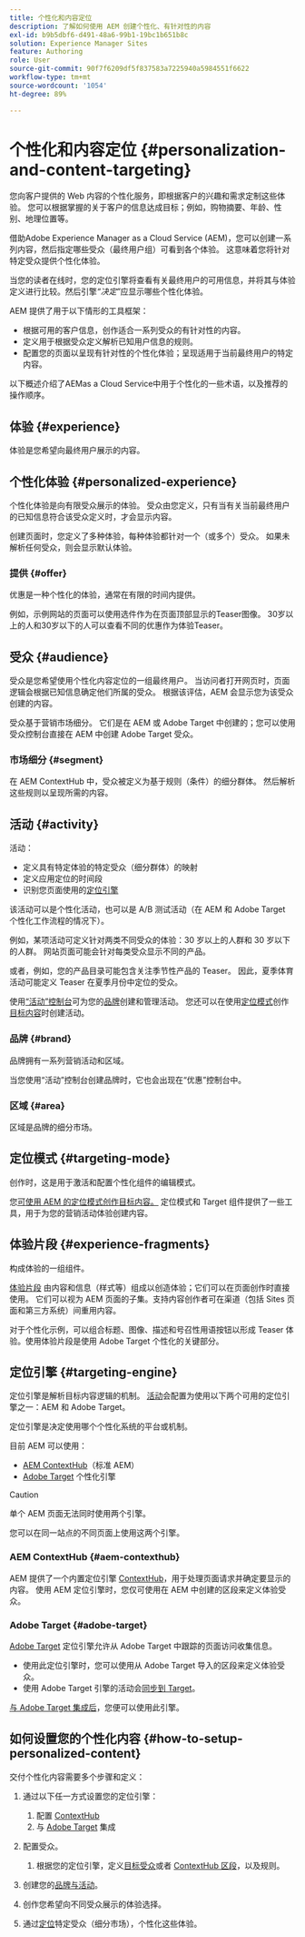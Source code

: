 ```yaml
---
title: 个性化和内容定位
description: 了解如何使用 AEM 创建个性化、有针对性的内容
exl-id: b9b5dbf6-d491-48a6-99b1-19bc1b651b8c
solution: Experience Manager Sites
feature: Authoring
role: User
source-git-commit: 90f7f6209df5f837583a7225940a5984551f6622
workflow-type: tm+mt
source-wordcount: '1054'
ht-degree: 89%

---
```



# 个性化和内容定位 {#personalization-and-content-targeting}

您向客户提供的 Web 内容的个性化服务，即根据客户的兴趣和需求定制这些体验。 您可以根据掌握的关于客户的信息达成目标；例如，购物摘要、年龄、性别、地理位置等。

借助Adobe Experience Manager as a Cloud Service (AEM)，您可以创建一系列内容，然后指定哪些受众（最终用户组）可看到各个体验。 这意味着您将针对特定受众提供个性化体验。

当您的读者在线时，您的定位引擎将查看有关最终用户的可用信息，并将其与体验定义进行比较。然后引擎&#x200B;*“决定”*&#x200B;应显示哪些个性化体验。

AEM 提供了用于以下情形的工具框架：

* 根据可用的客户信息，创作适合一系列受众的有针对性的内容。
* 定义用于根据受众定义解析已知用户信息的规则。
* 配置您的页面以呈现有针对性的个性化体验；呈现适用于当前最终用户的特定内容。

以下概述介绍了AEMas a Cloud Service中用于个性化的一些术语，以及推荐的操作顺序。

## 体验 {#experience}

体验是您希望向最终用户展示的内容。

## 个性化体验 {#personalized-experience}

个性化体验是向有限受众展示的体验。 受众由您定义，只有当有关当前最终用户的已知信息符合该受众定义时，才会显示内容。

创建页面时，您定义了多种体验，每种体验都针对一个（或多个）受众。 如果未解析任何受众，则会显示默认体验。

### 提供 {#offer}

优惠是一种个性化的体验，通常在有限的时间内提供。

例如，示例网站的页面可以使用选件作为在页面顶部显示的Teaser图像。 30岁以上的人和30岁以下的人可以查看不同的优惠作为体验Teaser。

## 受众 {#audience}

受众是您希望使用个性化内容定位的一组最终用户。 当访问者打开网页时，页面逻辑会根据已知信息确定他们所属的受众。 根据该评估，AEM 会显示您为该受众创建的内容。

受众基于营销市场细分。 它们是在 AEM 或 Adobe Target 中创建的；您可以使用受众控制台直接在 AEM 中创建 Adobe Target 受众。

### 市场细分 {#segment}

在 AEM ContextHub 中，受众被定义为基于规则（条件）的细分群体。 然后解析这些规则以呈现所需的内容。

## 活动 {#activity}

活动：

* 定义具有特定体验的特定受众（细分群体）的映射
* 定义应用定位的时间段
* 识别您页面使用的[定位引擎](#targeting-engine)

该活动可以是个性化活动，也可以是 A/B 测试活动（在 AEM 和 Adobe Target 个性化工作流程的情况下）。

例如，某项活动可定义针对两类不同受众的体验：30 岁以上的人群和 30 岁以下的人群。 网站页面可能会针对每类受众显示不同的产品。

或者，例如，您的产品目录可能包含关注季节性产品的 Teaser。 因此，夏季体育活动可能定义 Teaser 在夏季月份中定位的受众。

使用[“活动”控制台](/help/sites-cloud/authoring/personalization/activities.md)可为您的[品牌](#brand)创建和管理活动。 您还可以在使用[定位模式](/help/sites-cloud/authoring/personalization/targeted-content.md)创作[目标内容](/help/sites-cloud/authoring/personalization/targeted-content.md#adding-and-removing-experiences-using-targeting-mode)时创建活动。

### 品牌 {#brand}

品牌拥有一系列营销活动和区域。

当您使用“活动”控制台创建品牌时，它也会出现在“优惠”控制台中。

### 区域 {#area}

区域是品牌的细分市场。

## 定位模式 {#targeting-mode}

创作时，这是用于激活和配置个性化组件的编辑模式。

您[可使用 AEM 的定位模式创作目标内容。](/help/sites-cloud/authoring/personalization/targeted-content.md) 定位模式和 Target 组件提供了一些工具，用于为您的营销活动体验创建内容。

## 体验片段 {#experience-fragments}

构成体验的一组组件。

[体验片段](/help/sites-cloud/authoring/fragments/content-fragments.md#personalization-experience-fragment) 由内容和信息（样式等）组成以创造体验；它们可以在页面创作时直接使用。 它们可以视为 AEM 页面的子集。支持内容创作者可在渠道（包括 Sites 页面和第三方系统）间重用内容。

对于个性化示例，可以组合标题、图像、描述和号召性用语按钮以形成 Teaser 体验。使用体验片段是使用 Adobe Target 个性化的关键部分。

## 定位引擎 {#targeting-engine}

定位引擎是解析目标内容逻辑的机制。 [活动](/help/sites-cloud/authoring/personalization/activities.md)会配置为使用以下两个可用的定位引擎之一：AEM 和 Adobe Target。

定位引擎是决定使用哪个个性化系统的平台或机制。

目前 AEM 可以使用：

* [AEM ContextHub](#aem-contexthub)（标准 AEM）
* [Adobe Target](#adobe-target) 个性化引擎

>[!CAUTION]
>
>单个 AEM 页面无法同时使用两个引擎。
>
>您可以在同一站点的不同页面上使用这两个引擎。

### AEM ContextHub {#aem-contexthub}

AEM 提供了一个内置定位引擎 [ContextHub](/help/implementing/developing/personalization/contexthub.md)，用于处理页面请求并确定要显示的内容。 使用 AEM 定位引擎时，您仅可使用在 AEM 中创建的区段来定义体验受众。

### Adobe Target {#adobe-target}

[Adobe Target](/help/sites-cloud/integrating/integrating-adobe-target.md) 定位引擎允许从 Adobe Target 中跟踪的页面访问收集信息。

* 使用此定位引擎时，您可以使用从 Adobe Target 导入的区段来定义体验受众。
* 使用 Adobe Target 引擎的活动会[同步到 Target](/help/sites-cloud/authoring/personalization/activities.md#synchronizing-activities-with-adobe-target)。

[与 Adobe Target 集成后](/help/sites-cloud/integrating/integrating-adobe-target.md)，您便可以使用此引擎。

## 如何设置您的个性化内容 {#how-to-setup-personalized-content}

交付个性化内容需要多个步骤和定义：

1. 通过以下任一方式设置您的定位引擎：

   1. 配置 [ContextHub](/help/implementing/developing/personalization/configuring-contexthub.md)
   1. 与 [Adobe Target](/help/sites-cloud/integrating/integrating-adobe-target.md) 集成

1. 配置受众。

   1. 根据您的定位引擎，定义[目标受众](https://experienceleague.adobe.com/docs/target/using/audiences/target.html)或者 [ContextHub 区段](/help/sites-cloud/authoring/personalization/contexthub-segmentation.md)，以及规则。

1. 创建您的[品牌与活动](/help/sites-cloud/authoring/personalization/activities.md)。

1. 创作您希望向不同受众展示的体验选择。

1. 通过[定位](/help/sites-cloud/authoring/personalization/targeted-content.md)特定受众（细分市场），个性化这些体验。